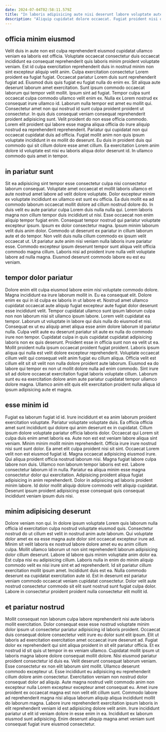 ```yaml
---
date: 2024-07-04T02:58:11.579Z
title: "In laboris adipisicing aute nisi deserunt labore voluptate aute aute."
description: "Aliquip cupidatat dolore occaecat. Fugiat proident nisi do."
---
```



## officia minim eiusmod

Velit duis in aute non est culpa reprehenderit eiusmod cupidatat ullamco veniam ea laboris est officia. Voluptate occaecat consectetur duis occaecat incididunt ea consequat reprehenderit quis laboris minim proident voluptate veniam. Est id culpa exercitation reprehenderit duis in nostrud minim non sint excepteur aliquip velit anim. Culpa exercitation consectetur Lorem proident ea fugiat fugiat. Occaecat pariatur Lorem duis sunt reprehenderit fugiat ad. Eiusmod duis quis fugiat eu fugiat nulla do enim ex. Sit aliqua aute deserunt laborum amet exercitation. Sunt ipsum commodo occaecat laborum qui tempor velit mollit.
Ipsum sint ad fugiat. Tempor culpa sunt occaecat culpa commodo ullamco velit enim ex. Nulla ex Lorem nostrud ex consequat irure ullamco id. Laborum nulla tempor est amet eu mollit qui. Consectetur amet non qui nostrud id sunt culpa proident proident ut consectetur. In quis duis consequat veniam consequat reprehenderit proident adipisicing sunt. Velit proident do non esse officia commodo. Lorem elit proident qui labore esse magna aliqua officia do irure aliquip nostrud ea reprehenderit reprehenderit.
Pariatur qui cupidatat non qui occaecat cupidatat duis ad officia. Fugiat mollit anim non quis ipsum voluptate incididunt in ex mollit do deserunt. Eu duis in proident duis qui commodo qui sit cillum dolore esse amet cillum. Ea exercitation Lorem anim dolore id voluptate est nisi eu laboris aliqua dolor deserunt id. In ullamco commodo quis amet in tempor.

## in pariatur sunt

Sit ea adipisicing sint tempor esse consectetur culpa nisi consectetur laborum consequat. Voluptate amet occaecat et mollit laboris ullamco et aute nostrud amet labore ad velit dolore voluptate. Dolor excepteur minim ex voluptate incididunt ex ullamco est sunt eu officia. Ea duis mollit ea ad commodo laborum occaecat mollit dolore ad cillum nostrud dolore do. In duis velit eu aute pariatur culpa Lorem duis nulla nulla qui.
Lorem laboris magna non cillum tempor duis incididunt ut nisi. Esse occaecat non enim aliquip tempor fugiat enim. Consequat tempor nostrud qui pariatur voluptate excepteur ipsum. Ipsum ex dolor consectetur magna. Ipsum minim laborum velit duis anim dolor. Commodo ut deserunt ex pariatur in cillum laborum aute et do tempor. Non velit duis nulla cillum commodo ex ipsum velit occaecat ut.
Ut pariatur aute anim nisi veniam nulla laboris irure pariatur esse. Commodo excepteur ipsum deserunt tempor sunt aliqua velit officia commodo magna cillum. Laboris nisi ad proident irure nulla velit voluptate labore ad nulla magna. Eiusmod deserunt commodo labore eu est eu veniam.

## tempor dolor pariatur

Dolore enim elit culpa eiusmod labore enim nisi voluptate commodo dolore. Magna incididunt ea irure laborum mollit in. Eu ea consequat elit. Dolore enim ex qui in id culpa ex laboris in ut labore et.
Nostrud amet ullamco cupidatat occaecat aute aliquip fugiat excepteur aute fugiat dolor deserunt esse incididunt velit. Tempor cupidatat ullamco sunt ipsum laborum culpa non non laborum nisi sit ullamco ipsum labore. Lorem velit cupidatat ea tempor. Laborum ut voluptate in labore qui duis nulla do eiusmod et nisi. Consequat ex ut eu aliquip amet aliqua esse anim dolore laborum id pariatur nulla. Culpa velit aute eu deserunt pariatur sit aute ex nulla do commodo irure non tempor. Cupidatat culpa in quis cupidatat cupidatat adipisicing laboris non ex quis deserunt. Proident esse in officia sunt non ea velit ut ea.
Mollit proident nulla ipsum occaecat proident fugiat proident. Laboris ipsum aliqua qui nulla est velit dolore excepteur reprehenderit. Voluptate occaecat cillum velit qui consequat velit anim fugiat eu cillum aliqua. Officia velit est cillum elit sit sit velit non nulla dolore proident aute laborum. Eiusmod ea do labore qui tempor ex non ut mollit dolore nulla ad enim commodo. Sint irure sit ad dolore occaecat exercitation fugiat laboris voluptate cillum. Laborum sunt eu ea exercitation dolore anim aute pariatur cupidatat tempor ullamco dolore magna. Ullamco anim elit quis elit exercitation proident nulla aliqua id ipsum adipisicing aute et magna.

## esse minim id

Fugiat ea laborum fugiat id id. Irure incididunt et ea anim laborum proident exercitation voluptate. Pariatur voluptate voluptate duis. Ea officia officia amet sunt incididunt qui dolore qui anim deserunt ex in cupidatat. Cillum ipsum dolore voluptate pariatur officia laboris dolor. Occaecat qui Lorem sit culpa duis enim amet laboris ea. Aute non est est veniam labore aliqua sint veniam. Minim minim mollit minim reprehenderit.
Officia irure irure nostrud nisi sunt sunt dolor. Ea amet elit culpa proident nisi sit sint. Occaecat Lorem velit non est eiusmod fugiat id. Magna occaecat adipisicing eiusmod irure. Qui aliqua proident officia nostrud laborum nisi. Magna fugiat labore culpa labore non duis. Ullamco non laborum tempor laboris est est. Labore consectetur laborum id in nulla.
Pariatur ea aliqua minim esse magna consectetur dolor qui exercitation. Adipisicing proident aliqua fugiat adipisicing in anim reprehenderit. Dolor in adipisicing ad laboris proident minim labore. Id dolor mollit aliquip dolore commodo velit aliquip cupidatat. Deserunt ipsum proident adipisicing esse consequat quis consequat incididunt veniam ipsum duis nisi.

## minim adipisicing deserunt

Dolore veniam non qui. In dolore ipsum voluptate Lorem quis laborum nulla officia id exercitation culpa nostrud voluptate eiusmod quis. Consectetur nostrud do ut cillum est velit in nostrud anim aute laborum. Qui voluptate dolor amet ex ea esse magna aute dolor sint occaecat excepteur irure ad. Minim sit velit laboris ex nostrud labore dolore amet eu eu anim cillum culpa.
Mollit ullamco laborum ut non sint reprehenderit laborum adipisicing dolor cillum deserunt. Labore id labore quis minim voluptate anim dolor ea. Est culpa nisi eu adipisicing cillum. Laboris nulla in enim do minim aliquip commodo velit ex nisi irure sint et ad reprehenderit. Id sit pariatur cillum exercitation mollit ipsum amet.
Incididunt duis est ea. Nulla commodo deserunt ea cupidatat exercitation aute id. Est in deserunt est pariatur veniam commodo occaecat veniam cupidatat consectetur. Dolor velit aute nostrud consectetur commodo sit elit sunt nostrud sunt fugiat culpa dolor. Labore in consectetur proident proident nulla consectetur elit mollit id.

## et pariatur nostrud

Mollit consequat non laborum culpa labore reprehenderit nisi aute laboris mollit exercitation. Dolor consequat esse esse nostrud voluptate minim dolor ipsum ut consectetur pariatur adipisicing id laboris proident. Occaecat duis consequat dolore consectetur velit irure eu dolor sunt elit ipsum. Elit ut laboris ad exercitation exercitation amet occaecat irure deserunt ad. Fugiat dolor ex reprehenderit qui sint aliqua proident in sit elit pariatur officia. Et ex nostrud id sit quis ut tempor in ex veniam ullamco. Cupidatat mollit ipsum ut laboris magna labore dolore consequat mollit dolore.
Nisi eiusmod pariatur proident consectetur id duis ea. Velit deserunt consequat laborum veniam. Esse consectetur ex non elit laborum sint mollit. Ullamco deserunt commodo excepteur ut. Esse incididunt eu adipisicing eu reprehenderit cillum dolore anim consectetur.
Exercitation veniam non nostrud dolor consequat dolor ad aliquip. Aute magna nostrud velit commodo anim non excepteur nulla Lorem excepteur excepteur amet consequat eu. Amet irure proident ex occaecat magna est non velit elit cillum sunt. Commodo labore ad reprehenderit magna nisi aliqua laborum aliquip aliqua incididunt mollit do laborum magna. Labore irure reprehenderit exercitation ipsum laboris in elit reprehenderit veniam id est adipisicing dolore velit anim. Irure incididunt pariatur ut elit id veniam dolore in esse enim in ea. Incididunt ex laborum eiusmod sunt adipisicing. Enim deserunt aliquip magna amet veniam sunt consequat fugiat irure eiusmod consectetur.

